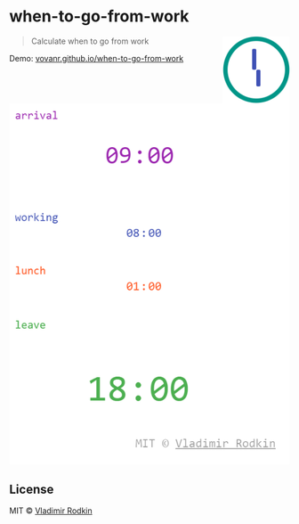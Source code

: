 # when-to-go-from-work

<img align="right" width="120" height="120"
     src="./logo.svg" alt="When to go from work logo">

> Calculate when to go from work

Demo: [vovanr.github.io/when-to-go-from-work][demo]

![](preview.png)

## License
MIT © [Vladimir Rodkin](https://github.com/VovanR)

[demo]: http://vovanr.github.io/when-to-go-from-work
